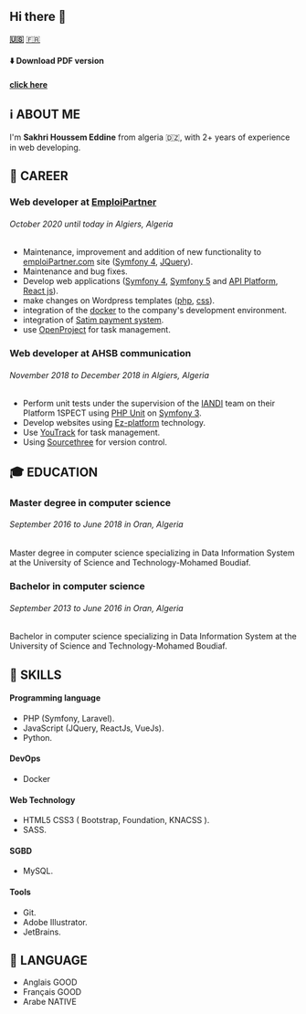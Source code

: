 ## Hi there 👋

**[🇺🇸](https://sakhrihoussem.github.io/SakhriHoussem)**
[🇫🇷](https://sakhrihoussem.github.io/SakhriHoussem/fr)

#### ⬇️ Download PDF version
 **[click here](README.pdf)**

## ℹ️ ABOUT ME

I'm **Sakhri Houssem Eddine** from algeria 🇩🇿, with 2+ years of experience in web developing.


## 💼 CAREER

### **Web developer** at [EmploiPartner](https://www.emploiPartner.com)
###### _October 2020 until today in Algiers, Algeria_

- Maintenance, improvement and addition of new functionality to [emploiPartner.com](https://www.emploiPartner.com) site ([Symfony 4](https://symfony.com), [JQuery](https://jquery.com)).
- Maintenance and bug fixes.
- Develop web applications ([Symfony 4](https://symfony.com), [Symfony 5](https://symfony.com) and [API Platform](https://api-platform.com), [React js](https://reactjs.org)).
- make changes on Wordpress templates ([php](https://www.php.net), [css](https://www.w3.org/Style/CSS/Overview.en.html)).
- integration of the [docker](https://www.docker.com) to the company's development environment.
- integration of [Satim payment system](https://www.satim.dz/z).
- use [OpenProject](https://www.openproject.org/) for task management.

### **Web developer** at AHSB communication
###### _November 2018 to December 2018 in Algiers, Algeria_ 

- Perform unit tests under the supervision of the [IANDI](http://iandi.fr/) team on their Platform 1SPECT using [PHP Unit](https://phpunit.de) on [Symfony 3](https://symfony.com/doc/3.0/page_creation.html).
- Develop websites using [Ez-platform](https://www.ezplatform.com) technology.
- Use [YouTrack](https://www.jetbrains.com/youtrack) for task management.
- Using [Sourcethree](https://www.ezplatform.com) for version control.

## 🎓 EDUCATION

### Master degree in computer science
###### _September 2016 to June 2018 in Oran, Algeria_

Master degree in computer science specializing in Data Information System at the University of Science and Technology-Mohamed Boudiaf.

### Bachelor in computer science
###### _September 2013 to June 2016 in Oran, Algeria_

Bachelor in computer science specializing in Data Information System at the University of Science and Technology-Mohamed Boudiaf.

## 🔧 SKILLS

#### Programming language
- PHP (Symfony, Laravel).
- JavaScript (JQuery, ReactJs, VueJs).
- Python.
#### DevOps
- Docker
#### Web Technology
- HTML5 CSS3 ( Bootstrap, Foundation, KNACSS ).
- SASS.
#### SGBD
- MySQL.
#### Tools
- Git.
- Adobe Illustrator.
- JetBrains.

## 🎤 LANGUAGE

- Anglais	GOOD
- Français	GOOD
- Arabe	    NATIVE